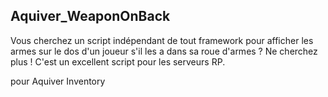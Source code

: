 
## Aquiver_WeaponOnBack

Vous cherchez un script indépendant de tout framework pour afficher les armes sur le dos d'un joueur s'il les a dans sa roue d'armes ? Ne cherchez plus ! C'est un excellent script pour les serveurs RP.

pour Aquiver Inventory
